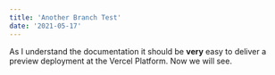 ```yaml
---
title: 'Another Branch Test'
date: '2021-05-17'
---
```


As I understand the documentation it should be **very** easy to deliver a preview deployment at the  Vercel Platform. Now we will see.
